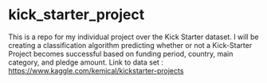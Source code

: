 # kick_starter_project
This is a repo for my individual project over the Kick Starter dataset. I will be creating a classification algorithm predicting whether or not a Kick-Starter Project becomes successful based on funding period, country, main category, and pledge amount.  Link to data set : https://www.kaggle.com/kemical/kickstarter-projects
